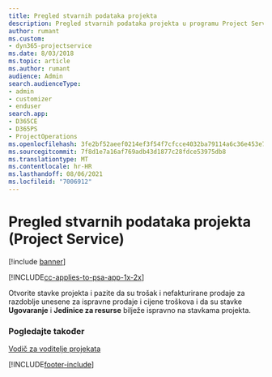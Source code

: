```yaml
---
title: Pregled stvarnih podataka projekta
description: Pregled stvarnih podataka projekta u programu Project Service
author: rumant
ms.custom:
- dyn365-projectservice
ms.date: 8/03/2018
ms.topic: article
ms.author: rumant
audience: Admin
search.audienceType:
- admin
- customizer
- enduser
search.app:
- D365CE
- D365PS
- ProjectOperations
ms.openlocfilehash: 3fe2bf52aeef0214ef3f54f7cfcce4032ba79114a6c36e453e7412a85af52a49
ms.sourcegitcommit: 7f8d1e7a16af769adb43d1877c28fdce53975db8
ms.translationtype: MT
ms.contentlocale: hr-HR
ms.lasthandoff: 08/06/2021
ms.locfileid: "7006912"
---
```

# <a name="review-project-actuals-project-service"></a>Pregled stvarnih podataka projekta (Project Service)

[!include [banner](../includes/psa-now-project-operations.md)]

[!INCLUDE[cc-applies-to-psa-app-1x-2x](../includes/cc-applies-to-psa-app-1x-2x.md)]

Otvorite stavke projekta i pazite da su trošak i nefakturirane prodaje za razdoblje unesene za ispravne prodaje i cijene troškova i da su stavke **Ugovaranje** i **Jedinice za resurse** bilježe ispravno na stavkama projekta.  
  
### <a name="see-also"></a>Pogledajte također  
 [Vodič za voditelje projekata](../psa/project-manager-guide.md)


[!INCLUDE[footer-include](../includes/footer-banner.md)]